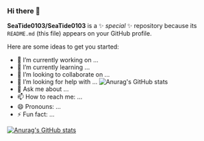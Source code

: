 ### Hi there 👋

**SeaTide0103/SeaTide0103** is a ✨ _special_ ✨ repository because its `README.md` (this file) appears on your GitHub profile.

Here are some ideas to get you started:

- 🔭 I’m currently working on ...
- 🌱 I’m currently learning ...
- 👯 I’m looking to collaborate on ...  
- 🤔 I’m looking for help with ...   ![Anurag's GitHub stats](https://github-readme-stats.vercel.app/api?username=SeaTide0103&show_icons=true&theme=radical)
- 💬 Ask me about ...
- 📫 How to reach me: ...
- 😄 Pronouns: ...
- ⚡ Fun fact: ...

[![Anurag's GitHub stats](https://github-readme-stats.vercel.app/api?username=SeaTide0103)](https://github.com/anuraghazra/github-readme-stats)


